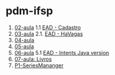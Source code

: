 # pdm-ifsp

1. [02-aula](https://github.com/GJayme/pdm-helloWord)
1.1 [EAD - Cadastro](https://github.com/GJayme/Cadastro)
2. [03-aula](https://github.com/GJayme/alguns-widgets)
2.1. [EAD - HaVagas](https://github.com/GJayme/HaVagas)
3. [04-aula](https://github.com/GJayme/aula-04-pdm)
4. [05-aula](https://github.com/GJayme/aula-05-pdm)
5. [06-aula](https://github.com/GJayme/aula06-pdm)
5.1 [EAD - Intents Java version](https://github.com/GJayme/Intents)
6. [07-aula: Livros](https://github.com/GJayme/aula-07-pdm)
7. [P1-SeriesMananger](https://github.com/GJayme/SeriesManager)
